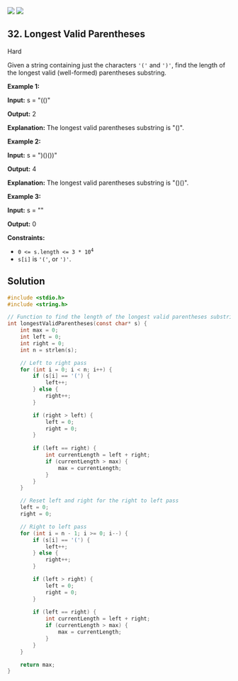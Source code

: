 [![](https://img.shields.io/github/stars/javadev/LeetCode-in-All?label=Stars&style=flat-square)](https://github.com/javadev/LeetCode-in-All)
[![](https://img.shields.io/github/forks/javadev/LeetCode-in-All?label=Fork%20me%20on%20GitHub%20&style=flat-square)](https://github.com/javadev/LeetCode-in-All/fork)

## 32\. Longest Valid Parentheses

Hard

Given a string containing just the characters `'('` and `')'`, find the length of the longest valid (well-formed) parentheses substring.

**Example 1:**

**Input:** s = "(()"

**Output:** 2

**Explanation:** The longest valid parentheses substring is "()".

**Example 2:**

**Input:** s = ")()())"

**Output:** 4

**Explanation:** The longest valid parentheses substring is "()()".

**Example 3:**

**Input:** s = ""

**Output:** 0

**Constraints:**

*   <code>0 <= s.length <= 3 * 10<sup>4</sup></code>
*   `s[i]` is `'('`, or `')'`.

## Solution

```c
#include <stdio.h>
#include <string.h>

// Function to find the length of the longest valid parentheses substring
int longestValidParentheses(const char* s) {
    int max = 0;
    int left = 0;
    int right = 0;
    int n = strlen(s);

    // Left to right pass
    for (int i = 0; i < n; i++) {
        if (s[i] == '(') {
            left++;
        } else {
            right++;
        }

        if (right > left) {
            left = 0;
            right = 0;
        }
        
        if (left == right) {
            int currentLength = left + right;
            if (currentLength > max) {
                max = currentLength;
            }
        }
    }

    // Reset left and right for the right to left pass
    left = 0;
    right = 0;

    // Right to left pass
    for (int i = n - 1; i >= 0; i--) {
        if (s[i] == '(') {
            left++;
        } else {
            right++;
        }

        if (left > right) {
            left = 0;
            right = 0;
        }
        
        if (left == right) {
            int currentLength = left + right;
            if (currentLength > max) {
                max = currentLength;
            }
        }
    }

    return max;
}
```
